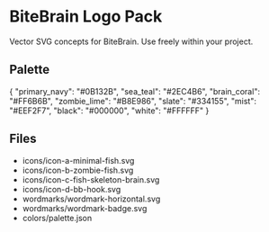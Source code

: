 # BiteBrain Logo Pack

Vector SVG concepts for BiteBrain. Use freely within your project.

## Palette
{
  "primary_navy": "#0B132B",
  "sea_teal": "#2EC4B6",
  "brain_coral": "#FF6B6B",
  "zombie_lime": "#B8E986",
  "slate": "#334155",
  "mist": "#EEF2F7",
  "black": "#000000",
  "white": "#FFFFFF"
}

## Files
- icons/icon-a-minimal-fish.svg
- icons/icon-b-zombie-fish.svg
- icons/icon-c-fish-skeleton-brain.svg
- icons/icon-d-bb-hook.svg
- wordmarks/wordmark-horizontal.svg
- wordmarks/wordmark-badge.svg
- colors/palette.json
